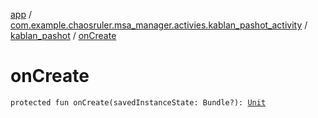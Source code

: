 [app](../../index.md) / [com.example.chaosruler.msa_manager.activies.kablan_pashot_activity](../index.md) / [kablan_pashot](index.md) / [onCreate](.)

# onCreate

`protected fun onCreate(savedInstanceState: Bundle?): `[`Unit`](https://kotlinlang.org/api/latest/jvm/stdlib/kotlin/-unit/index.html)